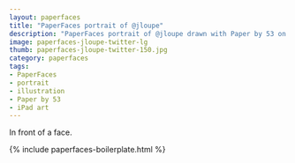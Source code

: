 ```yaml
---
layout: paperfaces
title: "PaperFaces portrait of @jloupe"
description: "PaperFaces portrait of @jloupe drawn with Paper by 53 on an iPad."
image: paperfaces-jloupe-twitter-lg
thumb: paperfaces-jloupe-twitter-150.jpg
category: paperfaces
tags: 
- PaperFaces
- portrait
- illustration
- Paper by 53
- iPad art
---
```


In front of a face.

{% include paperfaces-boilerplate.html %}